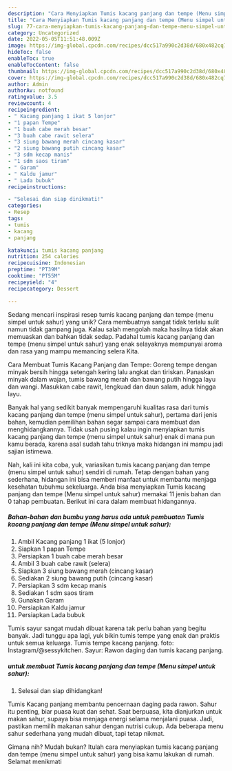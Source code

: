 ```yaml
---
description: "Cara Menyiapkan Tumis kacang panjang dan tempe (Menu simpel untuk sahur) yang Lezat"
title: "Cara Menyiapkan Tumis kacang panjang dan tempe (Menu simpel untuk sahur) yang Lezat"
slug: 77-cara-menyiapkan-tumis-kacang-panjang-dan-tempe-menu-simpel-untuk-sahur-yang-lezat
category: Uncategorized
date: 2022-05-05T11:51:48.009Z
image: https://img-global.cpcdn.com/recipes/dcc517a990c2d38d/680x482cq70/tumis-kacang-panjang-dan-tempe-menu-simpel-untuk-sahur-foto-resep-utama.jpg
hideToc: false
enableToc: true
enableTocContent: false
thumbnail: https://img-global.cpcdn.com/recipes/dcc517a990c2d38d/680x482cq70/tumis-kacang-panjang-dan-tempe-menu-simpel-untuk-sahur-foto-resep-utama.jpg
cover: https://img-global.cpcdn.com/recipes/dcc517a990c2d38d/680x482cq70/tumis-kacang-panjang-dan-tempe-menu-simpel-untuk-sahur-foto-resep-utama.jpg
author: Admin
authorAv: notfound
ratingvalue: 3.5
reviewcount: 4
recipeingredient:
- " Kacang panjang 1 ikat 5 lonjor"
- "1 papan Tempe"
- "1 buah cabe merah besar"
- "3 buah cabe rawit selera"
- "3 siung bawang merah cincang kasar"
- "2 siung bawang putih cincang kasar"
- "3 sdm kecap manis"
- "1 sdm saos tiram"
- " Garam"
- " Kaldu jamur"
- " Lada bubuk"
recipeinstructions:

- "Selesai dan siap dinikmati!"
categories:
- Resep
tags:
- tumis
- kacang
- panjang

katakunci: tumis kacang panjang 
nutrition: 254 calories
recipecuisine: Indonesian
preptime: "PT39M"
cooktime: "PT55M"
recipeyield: "4"
recipecategory: Dessert

---
```





Sedang mencari inspirasi resep tumis kacang panjang dan tempe (menu simpel untuk sahur) yang unik? Cara membuatnya sangat tidak terlalu sulit namun tidak gampang juga. Kalau salah mengolah maka hasilnya tidak akan memuaskan dan bahkan tidak sedap. Padahal tumis kacang panjang dan tempe (menu simpel untuk sahur) yang enak selayaknya mempunyai aroma dan rasa yang mampu memancing selera Kita.





Cara Membuat Tumis Kacang Panjang dan Tempe: Goreng tempe dengan minyak bersih hingga setengah kering lalu angkat dan tiriskan. Panaskan minyak dalam wajan, tumis bawang merah dan bawang putih hingga layu dan wangi. Masukkan cabe rawit, lengkuad dan daun salam, aduk hingga layu.

Banyak hal yang sedikit banyak mempengaruhi kualitas rasa dari tumis kacang panjang dan tempe (menu simpel untuk sahur), pertama dari jenis bahan, kemudian pemilihan bahan segar sampai cara membuat dan menghidangkannya. Tidak usah pusing kalau ingin menyiapkan tumis kacang panjang dan tempe (menu simpel untuk sahur) enak di mana pun kamu berada, karena asal sudah tahu triknya maka hidangan ini mampu jadi sajian istimewa.






Nah, kali ini kita coba, yuk, variasikan tumis kacang panjang dan tempe (menu simpel untuk sahur) sendiri di rumah. Tetap dengan bahan yang sederhana, hidangan ini bisa memberi manfaat untuk membantu menjaga kesehatan tubuhmu sekeluarga. Anda bisa menyiapkan Tumis kacang panjang dan tempe (Menu simpel untuk sahur) memakai 11 jenis bahan dan 0 tahap pembuatan. Berikut ini cara dalam membuat hidangannya.

<!--inarticleads1-->

##### Bahan-bahan dan bumbu yang harus ada untuk pembuatan Tumis kacang panjang dan tempe (Menu simpel untuk sahur):

1. Ambil  Kacang panjang 1 ikat (5 lonjor)
1. Siapkan 1 papan Tempe
1. Persiapkan 1 buah cabe merah besar
1. Ambil 3 buah cabe rawit (selera)
1. Siapkan 3 siung bawang merah (cincang kasar)
1. Sediakan 2 siung bawang putih (cincang kasar)
1. Persiapkan 3 sdm kecap manis
1. Sediakan 1 sdm saos tiram
1. Gunakan  Garam
1. Persiapkan  Kaldu jamur
1. Persiapkan  Lada bubuk


Tumis sayur sangat mudah dibuat karena tak perlu bahan yang begitu banyak. Jadi tunggu apa lagi, yuk bikin tumis tempe yang enak dan praktis untuk semua keluarga. Tumis tempe kacang panjang. foto: Instagram/@sessykitchen. Sayur: Rawon daging dan tumis kacang panjang. 

<!--inarticleads2-->

#####  untuk membuat Tumis kacang panjang dan tempe (Menu simpel untuk sahur):


1. Selesai dan siap dihidangkan!

Tumis Kacang panjang membantu pencernaan daging pada rawon. Sahur itu penting, biar puasa kuat dan sehat. Saat berpuasa, kita dianjurkan untuk makan sahur, supaya bisa menjaga energi selama menjalani puasa. Jadi, pastikan memilih makanan sahur dengan nutrisi cukup. Ada beberapa menu sahur sederhana yang mudah dibuat, tapi tetap nikmat. 

Gimana nih? Mudah bukan? Itulah cara menyiapkan tumis kacang panjang dan tempe (menu simpel untuk sahur) yang bisa kamu lakukan di rumah. Selamat menikmati
